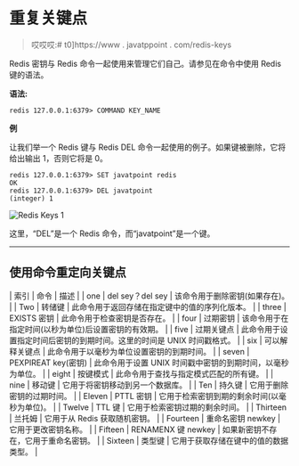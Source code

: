 # 重复关键点

> 哎哎哎:# t0]https://www . javatppoint . com/redis-keys

Redis 密钥与 Redis 命令一起使用来管理它们自己。请参见在命令中使用 Redis 键的语法。

**语法:**

```
redis 127.0.0.1:6379> COMMAND KEY_NAME 

```

**例**

让我们举一个 Redis 键与 Redis DEL 命令一起使用的例子。如果键被删除，它将给出输出 1，否则它将是 0。

```
redis 127.0.0.1:6379> SET javatpoint redis 
OK 
redis 127.0.0.1:6379> DEL javatpoint
(integer) 1 

```

![Redis Keys 1](../Images/d54ba6cc2f01e47845c150719a26f5a8.png)

这里，“DEL”是一个 Redis 命令，而“javatpoint”是一个键。

* * *

## 使用命令重定向关键点

| 索引 | 命令 | 描述 |
| one | del sey？del sey | 该命令用于删除密钥(如果存在)。 |
| Two | 转储键 | 此命令用于返回存储在指定键中的值的序列化版本。 |
| three | EXISTS 密钥 | 此命令用于检查密钥是否存在。 |
| four | 过期密钥 | 该命令用于在指定时间(以秒为单位)后设置密钥的有效期。 |
| five | 过期关键点 | 此命令用于设置指定时间后密钥的到期时间。这里的时间是 UNIX 时间戳格式。 |
| six | 可以解释关键点 | 此命令用于以毫秒为单位设置密钥的到期时间。 |
| seven | PEXPIREAT key(密钥) | 此命令用于设置 UNIX 时间戳中密钥的到期时间，以毫秒为单位。 |
| eight | 按键模式 | 此命令用于查找与指定模式匹配的所有键。 |
| nine | 移动键 | 它用于将密钥移动到另一个数据库。 |
| Ten | 持久键 | 它用于删除密钥的过期时间。 |
| Eleven | PTTL 密钥 | 它用于检索密钥到期的剩余时间(以毫秒为单位)。 |
| Twelve | TTL 键 | 它用于检索密钥过期的剩余时间。 |
| Thirteen | 兰托姆 | 它用于从 Redis 获取随机密钥。 |
| Fourteen | 重命名密钥 newkey | 它用于更改密钥名称。 |
| Fifteen | RENAMENX 键 newkey | 如果新密钥不存在，它用于重命名密钥。 |
| Sixteen | 类型键 | 它用于获取存储在键中的值的数据类型。 |